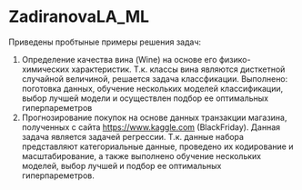 # ZadiranovaLA_ML
Приведены пробтыные примеры решения задач:
1. Определение качества вина (Wine) на основе его физико-химических характеристик.
Т.к. классы вина являются дисткетной случайной величиной, решается задача классфикации. Выполнено: поготовка данных, обучение нескольких моделей классификации, выбор лучшей модели и осуществлен подбор ее оптимальных гиперпареметров
2. Прогнозирование покупок на основе данных транзакции магазина, полученных с сайта https://www.kaggle.com (BlackFriday).
Данная задача является задачей регрессии. Т.к. данные набора представляют категориальные данные, проведено их кодирование и масштабирование, а также выполнено обучение нескольких моделей, выбор лучшей и подбор ее оптимальных гиперпареметров.
